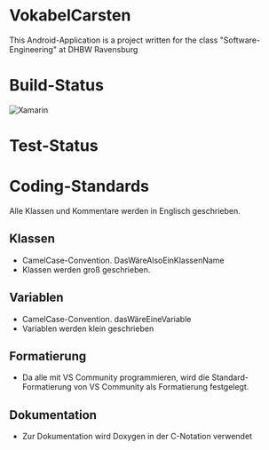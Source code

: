 # VokabelCarsten
This Android-Application is a project written for the class "Software-Engineering" at DHBW Ravensburg

# Build-Status
![Xamarin](https://github.com/SariusRu/VokabelCarsten/workflows/Xamarin/badge.svg?branch=master)

# Test-Status

# Coding-Standards
Alle Klassen und Kommentare werden in Englisch geschrieben.
## Klassen
 - CamelCase-Convention. DasWäreAlsoEinKlassenName
 - Klassen werden groß geschrieben.
## Variablen
 - CamelCase-Convention. dasWäreEineVariable
 - Variablen werden klein geschrieben
## Formatierung
 - Da alle mit VS Community programmieren, wird die Standard-Formatierung von VS Community als Formatierung festgelegt.
## Dokumentation
 - Zur Dokumentation wird Doxygen in der C-Notation verwendet
